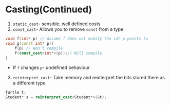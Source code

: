 # Casting(Continued)
1. `static_cast`- sensible, well defined costs
2. `const_cast`- Allows you to remove `const` from a type
```cpp
void f(int* p) // Assume f does not modify the int p points to
void g(const int* p){
	f(p) // Won't compile
	f(const_cast<int*>(p));// Will compile
}
```
- If `f` changes `p`- undefined behaviour
3. `reinterpret_cast`- Take memory and reinterpret the bits stored there as a different type
```cpp
Turtle t;
Student* s = reinterpret_cast<Student*>(&t);
```